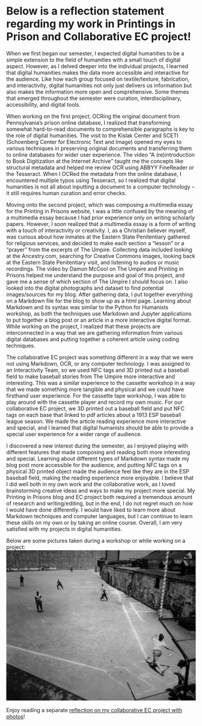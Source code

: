 # Below is a reflection statement regarding my work in Printings in Prison and Collaborative EC project!

When we first began our semester, I expected digital humanities to be a simple extension to the field of humanities with a small touch of digital aspect. However, as I delved deeper into the individual projects, I learned that digital humanities makes the data more accessible and interactive for the audience. Like how each group focused on textile/texture, fabrication, and interactivity, digital humanities not only just delivers us information but also makes the information more open and comprehensive. Some themes that emerged throughout the semester were curation, interdisciplinary, accessibility, and digital tools.

When working on the first project, OCRing the original document from Pennsylvania’s prison online database, I realized that transforming somewhat hard-to-read documents to comprehensible paragraphs is key to the role of digital humanities. The visit to the Kislak Center and SCETI (Schoenberg Center for Electronic Text and Image) opened my eyes to various techniques in preserving original documents and transferring them to online databases for wider user experience. The video “A (re)introduction to Book Digitization at the Internet Archive” taught me the concepts like structural metadata and helped me review OCR using ABBYY FineReader or the Tesseract. When I OCRed the metadata from the online database, I encountered multiple typos using Tesseract, so I realized that digital humanities is not all about inputting a document to a computer technology – it still requires human curation and error checks.

Moving onto the second project, which was composing a multimedia essay for the Printing in Prisons website, I was a little confused by the meaning of a multimedia essay because I had prior experience only on writing scholarly papers. However, I soon realized that a multimedia essay is a form of writing with a touch of interactivity or creativity. I, as a Christian believer myself, was curious about how inmates at the Eastern State Penitentiary gathered for religious services, and decided to make each section a “lesson” or a “prayer” from the excerpts of The Umpire. Collecting data included looking at the Ancestry.com, searching for Creative Commons images, looking back at the Eastern State Penitentiary visit, and listening to audios or music recordings. The video by Damon McCool on The Umpire and Printing in Prisons helped me understand the purpose and goal of this project, and gave me a sense of which section of The Umpire I should focus on. I also looked into the digital photographs and dataset to find potential images/sources for my blog. After gathering data, I put together everything on a Markdown file for the blog to show up as a html page. Learning about Markdown and its syntax was similar to the Python for Humanists workshop, as both the techniques use Markdown and Jupyter applications to put together a blog post or an article in a more interactive digital format. While working on the project, I realized that these projects are interconnected in a way that we are gathering information from various digital databases and putting together a coherent article using coding techniques.

The collaborative EC project was something different in a way that we were not using Markdown, OCR, or any computer technology. I was assigned to an Interactivity Team, so we used NFC tags and 3D printed out a baseball field to make baseball stories from The Umpire more interactive and interesting. This was a similar experience to the cassette workshop in a way that we made something more tangible and physical and we could have firsthand user experience. For the cassette tape workshop, I was able to play around with the cassette player and record my own music. For our collaborative EC project, we 3D printed out a baseball field and put NFC tags on each base that linked to pdf articles about a 1913 ESP baseball league season. We made the article reading experience more interactive and special, and I learned that digital humanists should be able to provide a special user experience for a wider range of audience.

I discovered a new interest during the semester, as I enjoyed playing with different features that made composing and reading both more interesting and special. Learning about different types of Markdown syntax made my blog post more accessible for the audience, and putting NFC tags on a physical 3D printed object made the audience feel like they are in the ESP baseball field, making the reading experience more enjoyable. I believe that I did well both in my own work and the collaborative work, as I loved brainstorming creative ideas and ways to make my project more special. My Printing in Prisons blog and EC project both required a tremendous amount of research and writing/editing, but in the end, I do not regret much on how I would have done differently. I would have liked to learn more about Markdown techniques and computer languages, but I can continue to learn these skills on my own or by taking an online course. Overall, I am very satisfied with my projects in digital humanities.

Below are some pictures taken during a workshop or while working on a project:
![espfield2](espfield2.png)

Enjoy reading a separate [reflection on my collaborative EC project with photos](myecproject.html)!
